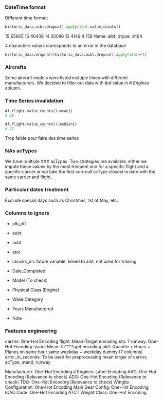 
### DateTime format

Different time format:
```python
historic_data.aibt.dropna().apply(len).value_counts()
```
15    65665
16    46439
14    30096
13     4149
4       159
Name: aibt, dtype: int64

4 characters values corresponds to an error in the database

```python
historic_data.dropna()[historic_data.aibt.dropna().apply(len)==4]
```

### Aircrafts 

Some aircraft models were listed multiple times with different manufacturers. We decided to filter out data with *tbd* value in *# Engines* column. 
 
### Time Series invalidation



```python
df.flight.value_counts().mean() 
# 38

df.flight.value_counts().median() 
# 22
```



Trop faible pour faire des time series


### NAs acTypes 

We have multiple XXX acTypes. Two strategies are available, either we impute these values by the most frequent one for a specific flight and a specific carrier or we take the first non-null acType closest in date with the same carrier and flight.


### Particular dates treatment

Exclude special days such as Christmas, 1st of May, etc. 


### Columns to ignore

- plb_off
- eobt
- aobt
- atot

- chocks_on: future variable, linked to aibt, not used for training
- Date_Completed
- Model (To check)
- Physical Class (Engine)
- Wake Category
- Years Manufactured
- Note

### Features engineering 

carrier: One-Hot Encoding
flight: Mean-Target encoding
sto: ?
runway: One-Hot Encoding
stand: Mean-Ta****rget encoding
aldt: Quantile + Hours + Planes on same hour same weekday + weekday dummy (7 columns)
error_in_seconds: To be used for preprocessing mean target of carrier, acType, stand, runway

Manufacturer: One-Hot Encoding
\# Engines: Label Encoding
AAC: One-Hot Encoding (Relevance to check)
ADG: One-Hot Encoding (Relevance to check)
TDG: One-Hot Encoding (Relevance to check)
Wingtip Configuration: One-Hot Encoding
Main Gear Config: One-Hot Encoding
ICAO Code: One-Hot Encoding
ATCT Weight Class: One-Hot Encoding








